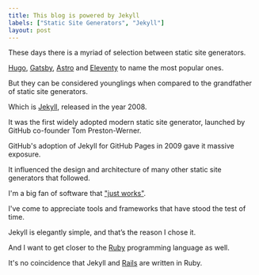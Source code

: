 ```yaml
---
title: This blog is powered by Jekyll
labels: ["Static Site Generators", "Jekyll"]
layout: post
---
```

These days there is a myriad of selection between static site generators.

[Hugo](https://gohugo.io), [Gatsby](https://www.gatsbyjs.com), [Astro](https://astro.build) and [Eleventy](https://www.11ty.dev) to name the most popular ones.

But they can be considered younglings when compared to the grandfather of static site generators.

Which is [Jekyll](https://jekyllrb.com), released in the year 2008.

It was the first widely adopted modern static site generator, launched by GitHub co-founder Tom Preston-Werner.

GitHub's adoption of Jekyll for GitHub Pages in 2009 gave it massive exposure.

It influenced the design and architecture of many other static site generators that followed.

I'm a big fan of software that ["just works"](https://jekyllrb.com/philosophy/).

I've come to appreciate tools and frameworks that have stood the test of time.

Jekyll is elegantly simple, and that’s the reason I chose it.

And I want to get closer to the [Ruby](https://www.ruby-lang.org/en/) programming language as well.

It's no coincidence that Jekyll and [Rails](https://rubyonrails.org) are written in Ruby.
